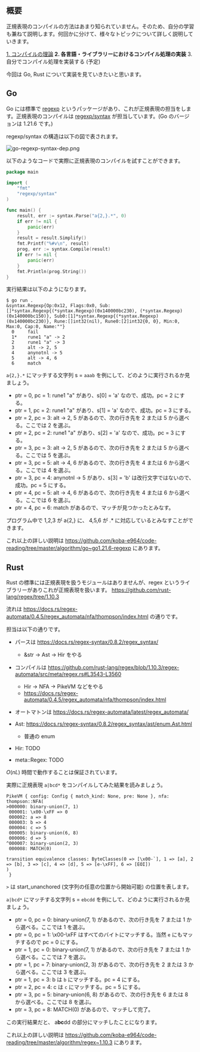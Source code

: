 ## 概要
正規表現のコンパイルの方法はあまり知られていません。そのため、自分の学習も兼ねて説明します。何回かに分けて、様々なトピックについて詳しく説明していきます。

[1. コンパイルの理論](https://qiita.com/kobae964/items/81058a229dced09dd2ab)
**2. 各言語・ライブラリーにおけるコンパイル処理の実装**
3. 自分でコンパイル処理を実装する (予定)

今回は Go, Rust について実装を見ていきたいと思います。

## Go

Go には標準で [regexp](https://pkg.go.dev/regexp@go1.21.6) というパッケージがあり、これが正規表現の担当をします。正規表現のコンパイルは [regexp/syntax](https://pkg.go.dev/regexp/syntax@go1.21.6) が担当しています。(Go のバージョンは 1.21.6 です。)

regexp/syntax の構造は以下の図で表されます。

![go-regexp-syntax-dep.png](https://qiita-image-store.s3.ap-northeast-1.amazonaws.com/0/67404/a0455af1-058a-2e31-cbd9-36f8bcefd49a.png)

以下のようなコードで実際に正規表現のコンパイルを試すことができます。
```go
package main

import (
	"fmt"
	"regexp/syntax"
)

func main() {
	result, err := syntax.Parse("a{2,}.*", 0)
	if err != nil {
		panic(err)
	}
	result = result.Simplify()
	fmt.Printf("%#v\n", result)
	prog, err := syntax.Compile(result)
	if err != nil {
		panic(err)
	}
	fmt.Println(prog.String())
}
```

実行結果は以下のようになります。
```console
$ go run .
&syntax.Regexp{Op:0x12, Flags:0x0, Sub:[]*syntax.Regexp{(*syntax.Regexp)(0x140000bc230), (*syntax.Regexp)(0x140000bc150)}, Sub0:[1]*syntax.Regexp{(*syntax.Regexp)(0x140000bc230)}, Rune:[]int32(nil), Rune0:[2]int32{0, 0}, Min:0, Max:0, Cap:0, Name:""}
  0     fail
  1*    rune1 "a" -> 2
  2     rune1 "a" -> 3
  3     alt -> 2, 5
  4     anynotnl -> 5
  5     alt -> 4, 6
  6     match

```

`a{2,}.*` にマッチする文字列 s = `aaab` を例にして、どのように実行されるか見ましょう。
- ptr = 0, pc = 1: rune1 "a" があり、s[0] = 'a' なので、成功。pc = 2 にする。
- ptr = 1, pc = 2: rune1 "a" があり、s[1] = 'a' なので、成功。pc = 3 にする。
- ptr = 2, pc = 3: alt -> 2, 5 があるので、次の行き先を 2 または 5 から選べる。ここでは 2 を選ぶ。
- ptr = 2, pc = 2: rune1 "a" があり、s[2] = 'a' なので、成功。pc = 3 にする。
- ptr = 3, pc = 3: alt -> 2, 5 があるので、次の行き先を 2 または 5 から選べる。ここでは 5 を選ぶ。
- ptr = 3, pc = 5: alt -> 4, 6 があるので、次の行き先を 4 または 6 から選べる。ここでは 4 を選ぶ。
- ptr = 3, pc = 4: anynotnl -> 5 があり、s[3] = 'b' は改行文字ではないので、成功。pc = 5 にする。
- ptr = 4, pc = 5: alt -> 4, 6 があるので、次の行き先を 4 または 6 から選べる。ここでは 6 を選ぶ。
- ptr = 4, pc = 6: match があるので、マッチが見つかったとみなす。

プログラム中で 1,2,3 が a{2,} に、 4,5,6 が .* に対応しているとみなすことができます。

これ以上の詳しい説明は https://github.com/koba-e964/code-reading/tree/master/algorithm/go~go1.21.6-regexp にあります。

## Rust
Rust の標準には正規表現を扱うモジュールはありませんが、regex というライブラリーがありこれが正規表現を扱います。
https://github.com/rust-lang/regex/tree/1.10.3

流れは https://docs.rs/regex-automata/0.4.5/regex_automata/nfa/thompson/index.html の通りです。

担当は以下の通りです。
- パースは https://docs.rs/regex-syntax/0.8.2/regex_syntax/
  - &str -> Ast -> Hir をやる
- コンパイルは https://github.com/rust-lang/regex/blob/1.10.3/regex-automata/src/meta/regex.rs#L3543-L3560
  - Hir -> NFA -> PikeVM などをやる
  - https://docs.rs/regex-automata/0.4.5/regex_automata/nfa/thompson/index.html
- オートマトンは https://docs.rs/regex-automata/latest/regex_automata/


- Ast: https://docs.rs/regex-syntax/0.8.2/regex_syntax/ast/enum.Ast.html
  - 普通の enum
- Hir: TODO
- meta::Regex: TODO

$O(nL)$ 時間で動作することは保証されています。

実際に正規表現 `a|bcd*` をコンパイルしてみた結果を読みましょう。

```
PikeVM { config: Config { match_kind: None, pre: None }, nfa: thompson::NFA(
>000000: binary-union(7, 1)
 000001: \x00-\xFF => 0
 000002: a => 8
 000003: b => 4
 000004: c => 5
 000005: binary-union(6, 8)
 000006: d => 5
^000007: binary-union(2, 3)
 000008: MATCH(0)

transition equivalence classes: ByteClasses(0 => [\x00-`], 1 => [a], 2 => [b], 3 => [c], 4 => [d], 5 => [e-\xFF], 6 => [EOI])
)
 }
```

`>` は start_unanchored (文字列の任意の位置から開始可能) の位置を表します。

`a|bcd*` にマッチする文字列 s = `ebcdd` を例にして、どのように実行されるか見ましょう。
- ptr = 0, pc = 0: binary-union(7, 1) があるので、次の行き先を 7 または 1 から選べる。ここでは 1 を選ぶ。
- ptr = 0, pc = 1: \x00-\xFF はすべてのバイトにマッチする。当然 `e` にもマッチするので pc = 0 にする。
- ptr = 1, pc = 0: binary-union(7, 1) があるので、次の行き先を 7 または 1 から選べる。ここでは 7 を選ぶ。
- ptr = 1, pc = 7: binary-union(2, 3) があるので、次の行き先を 2 または 3 から選べる。ここでは 3 を選ぶ。
- ptr = 1, pc = 3: b は `b` にマッチする。pc = 4 にする。
- ptr = 2, pc = 4: c は `c` にマッチする。pc = 5 にする。
- ptr = 3, pc = 5: binary-union(6, 8) があるので、次の行き先を 6 または 8 から選べる。ここでは 8 を選ぶ。
- ptr = 3, pc = 8: MATCH(0) があるので、マッチして完了。

この実行結果だと、 a**bc**dd の部分にマッチしたことになります。

これ以上の詳しい説明は https://github.com/koba-e964/code-reading/tree/master/algorithm/regex~1.10.3 にあります。
